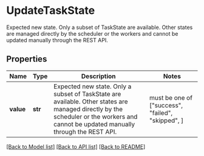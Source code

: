 # UpdateTaskState

Expected new state. Only a subset of TaskState are available.  Other states are managed directly by the scheduler or the workers and cannot be updated manually through the REST API. 

## Properties
Name | Type | Description | Notes
------------ | ------------- | ------------- | -------------
**value** | **str** | Expected new state. Only a subset of TaskState are available.  Other states are managed directly by the scheduler or the workers and cannot be updated manually through the REST API.  |  must be one of ["success", "failed", "skipped", ]

[[Back to Model list]](../README.md#documentation-for-models) [[Back to API list]](../README.md#documentation-for-api-endpoints) [[Back to README]](../README.md)


